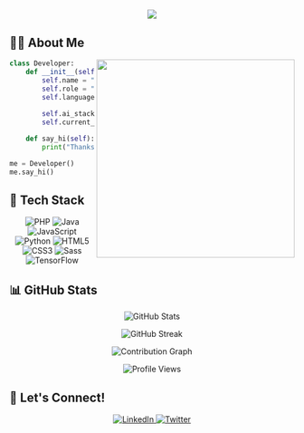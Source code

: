 <h1 align="center">
  <img src="https://readme-typing-svg.herokuapp.com/?lines=Hi+There!+👋;I'm+a+Full+Stack+Developer;And+AI+Developer&center=true&size=30">
</h1>

## 👨‍💻 About Me

<img src="https://media.giphy.com/media/qgQUggAC3Pfv687qPC/giphy.gif" width="350" align="right">

```python
class Developer:
    def __init__(self):
        self.name = "MOSES DAKA"
        self.role = "Full Stack & AI Developer"
        self.languages = ["PHP", "Java", "JavaScript", 
                         "Python", "HTML", "CSS", "SASS"]
        self.ai_stack = ["Machine Learning", "Deep Learning"]
        self.current_focus = "Building intelligent web applications"

    def say_hi(self):
        print("Thanks for dropping by! Let's build something amazing together!")

me = Developer()
me.say_hi()
```

## 🚀 Tech Stack

<p align="center">
  <img src="https://img.shields.io/badge/PHP-777BB4?style=for-the-badge&logo=php&logoColor=white" alt="PHP">
  <img src="https://img.shields.io/badge/Java-ED8B00?style=for-the-badge&logo=java&logoColor=white" alt="Java">
  <img src="https://img.shields.io/badge/JavaScript-F7DF1E?style=for-the-badge&logo=javascript&logoColor=black" alt="JavaScript">
  <img src="https://img.shields.io/badge/Python-3776AB?style=for-the-badge&logo=python&logoColor=white" alt="Python">
  <img src="https://img.shields.io/badge/HTML5-E34F26?style=for-the-badge&logo=html5&logoColor=white" alt="HTML5">
  <img src="https://img.shields.io/badge/CSS3-1572B6?style=for-the-badge&logo=css3&logoColor=white" alt="CSS3">
  <img src="https://img.shields.io/badge/Sass-CC6699?style=for-the-badge&logo=sass&logoColor=white" alt="Sass">
  <img src="https://img.shields.io/badge/TensorFlow-FF6F00?style=for-the-badge&logo=tensorflow&logoColor=white" alt="TensorFlow">
</p>

## 📊 GitHub Stats

<p align="center">
  <img src="https://github-readme-stats.vercel.app/api?username=mosesdaka582&show_icons=true&theme=radical" alt="GitHub Stats">
</p>

<p align="center">
  <img src="https://github-readme-streak-stats.herokuapp.com/?user=mosesdaka582&theme=radical" alt="GitHub Streak">
</p>

<p align="center">
  <img src="https://activity-graph.herokuapp.com/graph?username=mosesdaka582&theme=rogue" alt="Contribution Graph">
</p>

<p align="center"> 
  <img src="https://komarev.com/ghpvc/?username=mosesdaka582&label=Profile%20views&color=0e75b6&style=flat" alt="Profile Views">
</p>

## 🤝 Let's Connect!

<p align="center">
  <a href="https://linkedin.com/in/moses-daka" target="_blank">
    <img src="https://img.shields.io/badge/LinkedIn-0077B5?style=for-the-badge&logo=linkedin&logoColor=white" alt="LinkedIn">
  </a>
  <a href="https://twitter.com/mosesdaka582" target="_blank">
    <img src="https://img.shields.io/badge/Twitter-1DA1F2?style=for-the-badge&logo=twitter&logoColor=white" alt="Twitter">
  </a>
</p>
